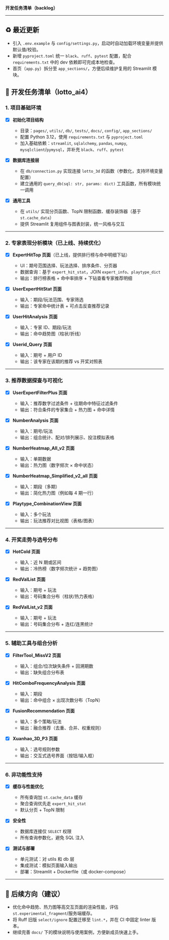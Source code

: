  **开发任务清单（backlog）**

---

## ♻️ 最近更新
- 引入 `.env.example` 与 `config/settings.py`，启动时自动加载环境变量并提供默认值/校验。
- 新增 `pyproject.toml` 统一 `black`、`ruff`、`pytest` 配置，配合 `requirements.txt` 中的 dev 依赖即可完成本地检查。
- 首页（`app.py`）拆分至 `app_sections/`，方便后续维护复用的 Streamlit 模块。

## 📌 开发任务清单（lotto\_ai4）

### 1. 项目基础环境

* [x] **初始化项目结构**

  * 目录：`pages/`, `utils/`, `db/`, `tests/`, `docs/`, `config/`, `app_sections/`
  * 配置 Python 3.12，使用 `requirements.txt` 与 `pyproject.toml`
  * 加入基础依赖：`streamlit`, `sqlalchemy`, `pandas`, `numpy`, `mysqlclient`/`pymysql`，并补充 `black`、`ruff`、`pytest`
* [x] **数据库连接层**

  * 在 `db/connection.py` 实现连接 `lotto_3d` 的函数（参数化，支持环境变量配置）
  * 建立通用的 `query_db(sql: str, params: dict)` 工具函数，所有模块统一调用
* [x] **通用工具**

  * 在 `utils/` 实现分页函数、TopN 限制函数、缓存装饰器（基于 `st.cache_data`）
  * 提供 Streamlit 复用组件与图表封装，统一风格与交互

---

### 2. 专家表现分析模块（已上线、持续优化）

* [x] **ExpertHitTop 页面**（已上线，提供排行榜与命中明细下钻）

  * UI：期号范围选择、玩法选择、排序条件、分页器
  * 数据查询：基于 `expert_hit_stat`，JOIN `expert_info`、`playtype_dict`
  * 输出：排行榜表格 + 命中率排序 + 下钻查看专家推荐明细
* [x] **UserExpertHitStat 页面**

  * 输入：期段/玩法范围、专家筛选
  * 输出：专家命中统计表 + 可点击反查推荐记录
* [x] **UserHitAnalysis 页面**

  * 输入：专家 ID、期段/玩法
  * 输出：命中趋势图（柱状/折线）
* [x] **Userid\_Query 页面**

  * 输入：期号 + 用户 ID
  * 输出：该专家在该期的推荐 vs 开奖对照表

---

### 3. 推荐数据探查与可视化

* [x] **UserExpertFilterPlus 页面**

  * 输入：推荐数字过滤条件 + 往期命中特征过滤条件
  * 输出：符合条件的专家集合 + 热力图 + 命中详情
* [x] **NumberAnalysis 页面**

  * 输入：期号/玩法
  * 输出：组合统计、配对/排列展示、投注模拟表格
* [x] **NumberHeatmap\_All\_v2 页面**

  * 输入：单期数据
  * 输出：热力图（数字频次 × 命中状态）
* [x] **NumberHeatmap\_Simplified\_v2\_all 页面**

  * 输入：期段（多期）
  * 输出：简化热力图（例如每 4 期一行）
* [x] **Playtype\_CombinationView 页面**

  * 输入：多个玩法
  * 输出：玩法推荐对比视图（表格/图表）

---

### 4. 开奖走势与选号分布

* [x] **HotCold 页面**

  * 输入：近 N 期或区间
  * 输出：冷热榜（数字频次统计 + 趋势图）
* [x] **RedValList 页面**

  * 输入：期号 + 玩法
  * 输出：号码集合分布（柱状/热力表格）
* [x] **RedValList\_v2 页面**

  * 输入：期号 + 玩法
  * 输出：号码集合分布 + 连红/连黑统计

---

### 5. 辅助工具与组合分析

* [x] **FilterTool\_MissV2 页面**

  * 输入：组合/位次缺失条件 + 回溯期数
  * 输出：缺失组合分布表
* [x] **HitComboFrequencyAnalysis 页面**

  * 输入：期段
  * 输出：命中组合 × 出现次数分布（TopN）
* [x] **FusionRecommendation 页面**

  * 输入：多个策略/玩法
  * 输出：融合推荐（去重、合并、权重规则）
* [x] **Xuanhao\_3D\_P3 页面**

  * 输入：选号规则参数
  * 输出：交互式选号界面（按钮/输入框）

---

### 6. 非功能性支持

* [x] **缓存与性能优化**

  * 所有查询加 `st.cache_data` 缓存
  * 聚合查询优先走 `expert_hit_stat`
  * 默认分页 + TopN 限制
* [x] **安全性**

  * 数据库连接仅 `SELECT` 权限
  * 所有查询参数化，避免 SQL 注入
* [x] **测试与部署**

  * 单元测试：对 utils 和 db 层
  * 集成测试：模拟页面输入输出
  * 部署：Streamlit + Dockerfile（或 docker-compose）

---

## 🚀 后续方向（建议）
- 优化命中趋势、热力图等高交互页面的渲染性能，评估 `st.experimental_fragment`/服务端缓存。
- 将 Ruff 旧版 `select/ignore` 配置迁移至 `lint.*`，并在 CI 中固定 linter 版本。
- 继续完善 `docs/` 下的模块说明与使用案例，方便新成员快速上手。
